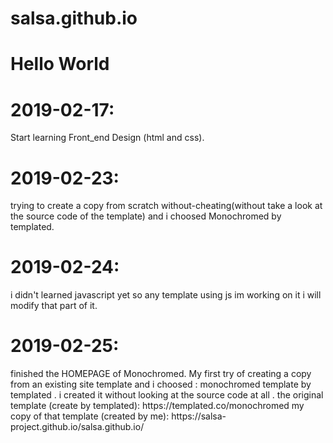 # salsa.github.io
<h1>Hello World</h1>
<h1>2019-02-17:</h1><p>Start learning Front_end Design (html and css).</p>
<h1>2019-02-23:</h1>trying to create a copy from scratch without-cheating(without take a look at the source code of the template) and i choosed Monochromed by templated.
<h1>2019-02-24:</h1>i didn't learned javascript yet so any template using js im working on it i will modify that part of it.
<h1>2019-02-25:</h1>finished the HOMEPAGE of Monochromed.
My first try of creating a copy from an existing site template and i choosed :
monochromed template by templated .
i created it without looking at the source code at all .
the original template (create by templated):
https://templated.co/monochromed
my copy of that template (created by me):
https://salsa-project.github.io/salsa.github.io/
